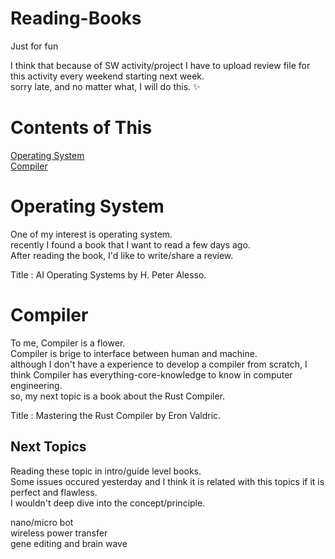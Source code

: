 # Reading-Books
Just for fun <br/>

I think that because of SW activity/project I have to upload review file for this activity every weekend starting next week. <br/>
sorry late, and no matter what, I will do this. ✨

# Contents of This

[Operating System](#operating-system) <br/>
[Compiler](#compiler) <br/>

# Operating System

One of my interest is operating system. <br/>
recently I found a book that I want to read a few days ago. <br/>
After reading the book, I'd like to write/share a review. <br/>

Title : AI Operating Systems by H. Peter Alesso. <br/>

# Compiler

To me, Compiler is a flower. <br/>
Compiler is brige to interface between human and machine. <br/>
although I don't have a experience to develop a compiler from scratch, I think Compiler has everything-core-knowledge to know in computer engineering. <br/>
so, my next topic is a book about the Rust Compiler. <br/>

Title : Mastering the Rust Compiler by Eron Valdric. <br/>

## Next Topics

Reading these topic in intro/guide level books. <br/>
Some issues occured yesterday and I think it is related with this topics if it is perfect and flawless. <br/>
I wouldn't deep dive into the concept/principle. 

<p>
nano/micro bot <br/>
wireless power transfer <br/>
gene editing and brain wave <br/>
</p>
